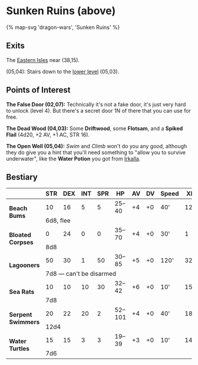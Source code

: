 # Sunken Ruins (above)

{% map-svg 'dragon-wars', 'Sunken Ruins' %}

## Exits

The [Eastern Isles](/dragon-wars/maps/dilmun) near (38,15).

(05,04): Stairs down to the [lower level](/dragon-wars/maps/sunken-dungeon) (05,03).

## Points of Interest

**The False Door (02,07):** Technically it's not a fake door, it's just very hard to unlock (level 4). But there's a secret door 1N of there that you can use for free.

**The Dead Wood (04,03):** Some **Driftwood**, some **Flotsam**, and a **Spiked Flail** (4d20, +2 AV, +1 AC, STR 16).

**The Open Well (05,04):** *Swim* and *Climb* won't do you any good, although they do give you a hint that you'll need something to "allow you to survive underwater", like the **Water Potion** you got from [Irkalla](/dragon-wars/maps/magan-underworld).

## Bestiary

<table>
  <thead>
    <tr>
      <th></th>
      <th>STR</th>
      <th>DEX</th>
      <th>INT</th>
      <th>SPR</th>
      <th>HP</th>
      <th>AV</th>
      <th>DV</th>
      <th>Speed</th>
      <th>XP</th>
    </tr>
  </thead>
  <tbody>
    <tr>
      <td rowspan=2><b>Beach Bums</b></td>
      <td class="c">10</td>
      <td class="c">16</td>
      <td class="c">5</td>
      <td class="c">5</td>
      <td class="c">25&ndash;40</td>
      <td class="c">+4</td>
      <td class="c">+0</td>
      <td class="c">40'</td>
      <td class="c">120</td>
    </tr><tr>
      <td colspan=9>6d8, flee</td>
    </tr><tr>
      <td rowspan=2><b>Bloated Corpses</b></td>
      <td class="c">0</td>
      <td class="c">24</td>
      <td class="c">0</td>
      <td class="c">0</td>
      <td class="c">35&ndash;70</td>
      <td class="c">+4</td>
      <td class="c">+0</td>
      <td class="c">30'</td>
      <td class="c">1</td>
    </tr><tr>
      <td colspan=9>8d8</td>
    </tr><tr>
      <td rowspan=2><b>Lagooners</b></td>
      <td class="c">50</td>
      <td class="c">30</td>
      <td class="c">1</td>
      <td class="c">50</td>
      <td class="c">30&ndash;85</td>
      <td class="c">+5</td>
      <td class="c">+0</td>
      <td class="c">120'</td>
      <td class="c">320</td>
    </tr><tr>
      <td colspan=9>7d8 — can't be disarmed</td>
    </tr><tr>
      <td rowspan=2><b>Sea Rats</b></td>
      <td class="c">10</td>
      <td class="c">10</td>
      <td class="c">10</td>
      <td class="c">30</td>
      <td class="c">32&ndash;42</td>
      <td class="c">+6</td>
      <td class="c">+0</td>
      <td class="c">10'</td>
      <td class="c">150</td>
    </tr><tr>
      <td colspan=9>7d8</td>
    </tr><tr>
      <td rowspan=2><b>Serpent Swimmers</b></td>
      <td class="c">20</td>
      <td class="c">22</td>
      <td class="c">20</td>
      <td class="c">2</td>
      <td class="c">52&ndash;101</td>
      <td class="c">+4</td>
      <td class="c">+0</td>
      <td class="c">40'</td>
      <td class="c">180</td>
    </tr><tr>
      <td colspan=9>12d4</td>
    </tr><tr>
      <td rowspan=2><b>Water Turtles</b></td>
      <td class="c">15</td>
      <td class="c">15</td>
      <td class="c">3</td>
      <td class="c">3</td>
      <td class="c">19&ndash;39</td>
      <td class="c">+3</td>
      <td class="c">+0</td>
      <td class="c">10'</td>
      <td class="c">140</td>
    </tr><tr>
      <td colspan=9>7d6</td>
    </tr>
  </tbody>
</table>
